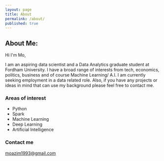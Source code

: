 ```yaml
---
layout: page
title: About
permalink: /about/
published: true
---
```

## About Me:

Hi I'm Mo,

I am an aspiring data scientist and a Data Analytics graduate student at Fordham University. I have a broad range of interests from tech, economics, politics, business and of course Machine Learning/ A.I.
I am currently seeking employment in a data related role. Also, if you have any projects or ideas in mind that can use my background please feel free to contact me.

### Areas of interest
- Python
- Spark
- Machine Learning
- Deep Learning
- Artificial Intelligence

### Contact me
[moazim1993@gmail.com](mailtomoazim1993@gmail.com)
